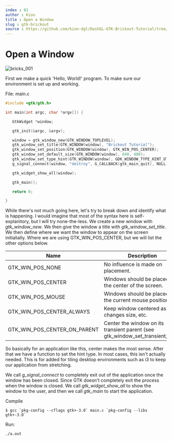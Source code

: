 ```yaml
---
index : 01
author : Kion
title : Open a Window
slug : gtk-brickout
source : https://github.com/kion-dgl/DashGL-GTK-Brickout-Tutorial/tree/master/01_Open_a_Window
---
```

# Open a Window

![bricks_001](https://user-images.githubusercontent.com/25621780/128594082-788b466f-cde6-486f-837c-a88d94dd6fde.png)

 First we make a quick 'Hello, World!' program. To make sure our environment is set up and working. 
 
 File: main.c
 ```c
 #include <gtk/gtk.h>

int main(int argc, char *argv[]) {

	GtkWidget *window;

	gtk_init(&argc, &argv);

	window = gtk_window_new(GTK_WINDOW_TOPLEVEL);
	gtk_window_set_title(GTK_WINDOW(window), "Brickout Tutorial");
	gtk_window_set_position(GTK_WINDOW(window), GTK_WIN_POS_CENTER);
	gtk_window_set_default_size(GTK_WINDOW(window), 640, 480);
	gtk_window_set_type_hint(GTK_WINDOW(window), GDK_WINDOW_TYPE_HINT_UTILITY);
	g_signal_connect(window, "destroy", G_CALLBACK(gtk_main_quit), NULL);

	gtk_widget_show_all(window);

	gtk_main();

	return 0;

}
```

While there's not much going here, let's try to break down and identify what is happening. I would imagine that most of the syntax
here is self-explanitory, but I will try none-the-less. We create a new window with _gtk_window_new_. We then give the window a
title with _gtk_window_set_title_. We then define where we want the window to appear on the screen initialially. Where we are using
GTK_WIN_POS_CENTER, but we will list the other options below. 

| Name  | Description  |
|---|---|
| GTK_WIN_POS_NONE | No influence is made on placement.  |
| GTK_WIN_POS_CENTER  | Windows should be placed in the center of the screen. |
| GTK_WIN_POS_MOUSE  |  Windows should be placed at the current mouse position. |
| GTK_WIN_POS_CENTER_ALWAYS | Keep window centered as it changes size, etc. |
| GTK_WIN_POS_CENTER_ON_PARENT | Center the window on its transient parent (see gtk_window_set_transient_for()) |

So basically for an application like this, center makes the most sense. After that we have a function to 
set the hint type. In most cases, this isn't actually needed. This is for added for tiling desktop environments such
as i3 to keep our application from stretching.

We call _g_signal_connect_ to completely exit out of the application once the window has been closed. Since GTK doesn't
completely exit the process when the window is closed. We call _gtk_widget_show_all_ to show the window to the user, and
then we call _gtk_main_ to start the application. 

Compile
```
$ gcc `pkg-config --cflags gtk+-3.0` main.c `pkg-config --libs gtk+-3.0`
```

Run:
```
./a.out
```
